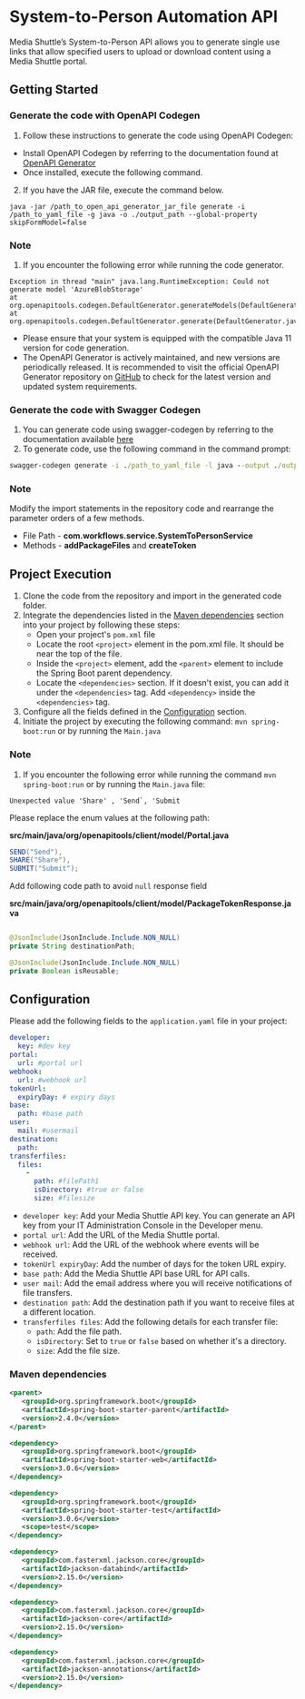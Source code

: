 # System-to-Person Automation API

Media Shuttle’s System-to-Person API allows you to generate single use links that allow specified users to upload or download content using a Media Shuttle portal.

## Getting Started

### Generate the code with OpenAPI Codegen

1. Follow these instructions to generate the code using OpenAPI Codegen:

- Install OpenAPI Codegen by referring to the documentation found at [OpenAPI Generator](https://github.com/OpenAPITools/openapi-generator)
- Once installed, execute the following command.

2. If you have the JAR file, execute the command below.
```
java -jar /path_to_open_api_generator_jar_file generate -i /path_to_yaml_file -g java -o ./output_path --global-property skipFormModel=false
```

### Note
1. If you encounter the following error while running the code generator.

```
Exception in thread "main" java.lang.RuntimeException: Could not generate model 'AzureBlobStorage'
at org.openapitools.codegen.DefaultGenerator.generateModels(DefaultGenerator.java:569)
at org.openapitools.codegen.DefaultGenerator.generate(DefaultGenerator.java:926)
```
- Please ensure that your system is equipped with the compatible Java 11 version for code generation.
- The OpenAPI Generator is actively maintained, and new versions are periodically released. It is recommended to visit the official OpenAPI Generator repository on [GitHub](https://github.com/OpenAPITools/openapi-generator) to check for the latest version and updated system requirements.

### Generate the code with Swagger Codegen

1. You can generate code using swagger-codegen by referring to the documentation available [here](https://swagger.io/docs/open-source-tools/swagger-codegen/)
2. To generate code, use the following command in the command prompt:

```cmd
swagger-codegen generate -i ./path_to_yaml_file -l java --output ./output_path --additional-properties=java8=true
```

### Note
Modify the import statements in the repository code and rearrange the parameter orders of a few methods.

- File Path - **com.workflows.service.SystemToPersonService**
- Methods - **addPackageFiles** and **createToken**

## Project Execution

1. Clone the code from the repository and import in the generated code folder.
2. Integrate the dependencies listed in the [Maven dependencies]() section into your project by following these steps:
   - Open your project's `pom.xml` file
   - Locate the root `<project>` element in the pom.xml file. It should be near the top of the file.
   - Inside the `<project>` element, add the `<parent>` element to include the Spring Boot parent dependency.
   - Locate the `<dependencies>` section. If it doesn't exist, you can add it under the `<dependencies>` tag. Add `<dependency>` inside the  `<dependencies>` tag.
3. Configure all the fields defined in the [Configuration]() section.
4. Initiate the project by executing the following command:
   ``` mvn spring-boot:run ```
   or by running the ```Main.java```

### Note

1. If you encounter the following error while running the command
   ```mvn spring-boot:run``` or by running the ```Main.java``` file:

```Unexpected value 'Share' , 'Send`, 'Submit```

Please replace the enum values at the following path:

**src/main/java/org/openapitools/client/model/Portal.java**

```java
SEND("Send"),
SHARE("Share"),
SUBMIT("Submit");
```

Add following code path to avoid `null` response field

**src/main/java/org/openapitools/client/model/PackageTokenResponse.java**

```java

@JsonInclude(JsonInclude.Include.NON_NULL)
private String destinationPath;

@JsonInclude(JsonInclude.Include.NON_NULL)
private Boolean isReusable;
```

## Configuration
Please add the following fields to the `application.yaml` file in your project:
```yaml
developer:
  key: #dev key
portal:
  url: #portal url
webhook:
  url: #webhook url
tokenUrl:
  expiryDay: # expiry days
base:
  path: #base path
user:
  mail: #usermail
destination:
  path:
transferfiles:
  files:
    -
      path: #filePath1
      isDirectory: #true or false
      size: #filesize
```
- `developer key`: Add your Media Shuttle API key. You can generate an API key from your IT Administration Console in the Developer menu.
- `portal url`: Add the URL of the Media Shuttle portal.
- `webhook url`: Add the URL of the webhook where events will be received.
- `tokenUrl expiryDay`: Add the number of days for the token URL expiry.
- `base path`: Add the Media Shuttle API base URL for API calls.
- `user mail`: Add the email address where you will receive notifications of file transfers.
- `destination path`: Add the destination path if you want to receive files at a different location.
- `transferfiles files`: Add the following details for each transfer file:
   - `path`: Add the file path.
   - `isDirectory`: Set to `true` or `false` based on whether it's a directory.
   - `size`: Add the file size.

### Maven dependencies
```xml
<parent>
   <groupId>org.springframework.boot</groupId>
   <artifactId>spring-boot-starter-parent</artifactId>
   <version>2.4.0</version>
</parent>

<dependency>
   <groupId>org.springframework.boot</groupId>
   <artifactId>spring-boot-starter-web</artifactId>
   <version>3.0.6</version>
</dependency>

<dependency>
   <groupId>org.springframework.boot</groupId>
   <artifactId>spring-boot-starter-test</artifactId>
   <version>3.0.6</version>
   <scope>test</scope>
</dependency>

<dependency>
   <groupId>com.fasterxml.jackson.core</groupId>
   <artifactId>jackson-databind</artifactId>
   <version>2.15.0</version>
</dependency>

<dependency>
   <groupId>com.fasterxml.jackson.core</groupId>
   <artifactId>jackson-core</artifactId>
   <version>2.15.0</version>
</dependency>

<dependency>
   <groupId>com.fasterxml.jackson.core</groupId>
   <artifactId>jackson-annotations</artifactId>
   <version>2.15.0</version>
</dependency>

```

